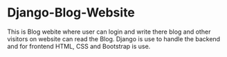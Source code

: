 # Django-Blog-Website
This is Blog webite where user can login and write there blog and other visitors on website can read the Blog. Django is use to handle the backend and for frontend HTML, CSS and Bootstrap is use.
